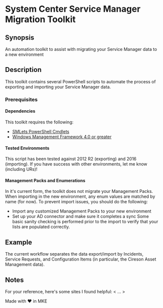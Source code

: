 # System Center Service Manager Migration Toolkit

## Synopsis
An automation toolkit to assist with migrating your Service Manager data to a new environment

## Description
This toolkit contains several PowerShell scripts to automate the process of exporting and importing your Service Manager data.

### Prerequisites
#### Dependencies
This toolkit requires the following:
* [SMLets PowerShell Cmdlets](http://smlets.codeplex.com/)
* [Windows Management Framework 4.0 or greater](https://msdn.microsoft.com/en-us/powershell/wmf/readme)

#### Tested Environments
This script has been tested against 2012 R2 (exporting) and 2016 (importing). If you have success with other environments, let me know (including URs)!

#### Management Packs and Enumerations
In it's current form, the toolkit does not migrate your Management Packs. When importing in the new environment, any enum values are matched by name (for now). To prevent import issues, you should do the following:
* Import any customized Management Packs to your new environment
* Set up your AD connector and make sure it completes a sync
Some basic sanity checking is performed prior to the import to verify that your lists are populated correctly.

## Example
The current workflow separates the data export/import by Incidents, Service Requests, and Configuration Items (in particular, the Cireson Asset Management data).

## Notes
For your reference, here's some sites I found helpful:
< ... >

Made with ❤️ in MKE
